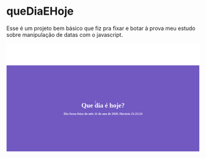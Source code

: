 # queDiaEHoje
Esse é um projeto bem básico que fiz pra fixar e botar à prova meu estudo sobre manipulação de datas com o javascript.

![](/img/print-quediaehoje.png)
